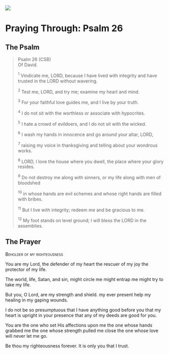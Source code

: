 <img class="intro-left" style="margin-top:10px" src="/images/art-paris-psalter.jpg">

# Praying Through: Psalm 26

<p style="clear:both;">

## The Psalm

>Psalm 26 (CSB)  
><sup></sup> Of David. 
>
><sup>1</sup> Vindicate me, LORD, because I have lived with integrity and have trusted in the LORD without wavering. 
>
><sup>2</sup> Test me, LORD, and try me; examine my heart and mind. 
>
><sup>3</sup> For your faithful love guides me, and I live by your truth. 
>
><sup>4</sup> I do not sit with the worthless or associate with hypocrites. 
>
><sup>5</sup> I hate a crowd of evildoers, and I do not sit with the wicked. 
>
><sup>6</sup> I wash my hands in innocence and go around your altar, LORD, 
>
><sup>7</sup> raising my voice in thanksgiving and telling about your wondrous works. 
>
><sup>8</sup> LORD, I love the house where you dwell, the place where your glory resides. 
>
><sup>9</sup> Do not destroy me along with sinners, or my life along with men of bloodshed 
>
><sup>10</sup> in whose hands are evil schemes and whose right hands are filled with bribes. 
>
><sup>11</sup> But I live with integrity; redeem me and be gracious to me. 
>
><sup>12</sup> My foot stands on level ground; I will bless the LORD in the assemblies.

## The Prayer

<div style="font-variant: small-caps;">Beholder of my righteousness</div>


You are my Lord,
  the defender of my heart
  the rescuer of my joy
  the protector of my life.

The world, life, Satan, and sin,
  might circle me
  might entrap me
  might try to take my life.

But you, O Lord, are my strength and shield.
  my ever present help
  my healing in my gaping wounds.

I do not be so presumptuous
  that I have anything good before you
  that my heart is upright in your presence
  that any of my deeds are good for you.

You are the one who set His affections upon me
  the one whose hands grabbed me
  the one whose strength pulled me close
  the one whose love will never let me go.

Be thou my righteousness forever.
  It is only you that I trust.

